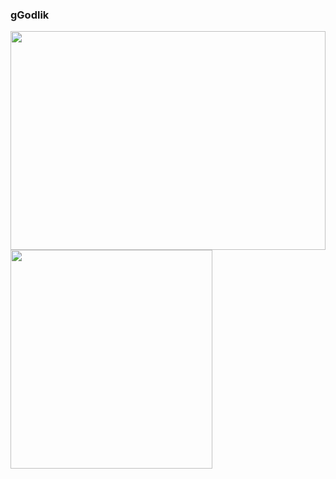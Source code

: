 ### gGodlik

<img src="./321312312321.gif" width="100%" height="350px" />
<img src="./1222222.gif" width="80%" height="350px" />
